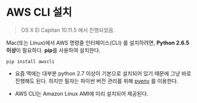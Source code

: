 # AWS CLI 설치


> OS X El Capitan 10.11.5 에서 진행되었음.


Mac(또는 Linux)에서 AWS 명령줄 인터페이스(CLI) 를 설치하려면, **Python 2.6.5 이상**이 필요하다. **pip**를 사용하여 설치한다.

```
pip install awscli
```

* 요즘 맥에는 대부분 python 2.7 이상이 기본으로 설치되어 있기 때문에 그냥 바로 진행해도 된다. 하지만 필자는 파이썬 버전 관리를 위해 [pyenv](https://github.com/yyuu/pyenv) 를 이용한다.


* AWS CLI는 Amazon Linux AMI에 미리 설치되어 제공된다.

